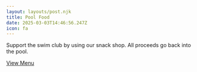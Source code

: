 ```yaml
---
layout: layouts/post.njk
title: Pool Food
date: 2025-03-03T14:46:56.247Z
icon: fa
---
```

Support the swim club by using our snack shop. All proceeds go back into the pool.

[View Menu](https://www.beechwoodswimclub.org/food/)